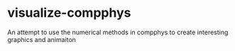 # visualize-compphys
An attempt to use the numerical methods in compphys to create interesting graphics and animaiton
